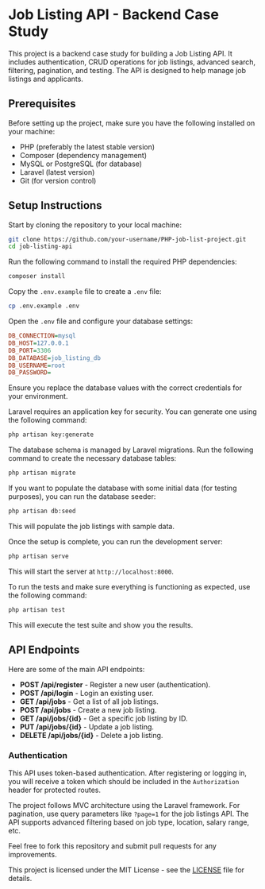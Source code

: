 # Job Listing API - Backend Case Study

This project is a backend case study for building a Job Listing API. It includes authentication, CRUD operations for job listings, advanced search, filtering, pagination, and testing. The API is designed to help manage job listings and applicants.

## Prerequisites

Before setting up the project, make sure you have the following installed on your machine:

- PHP (preferably the latest stable version)
- Composer (dependency management)
- MySQL or PostgreSQL (for database)
- Laravel (latest version)
- Git (for version control)

## Setup Instructions

Start by cloning the repository to your local machine:

```bash
git clone https://github.com/your-username/PHP-job-list-project.git
cd job-listing-api
```

Run the following command to install the required PHP dependencies:

```bash
composer install
```


Copy the `.env.example` file to create a `.env` file:

```bash
cp .env.example .env
```

Open the `.env` file and configure your database settings:

```ini
DB_CONNECTION=mysql
DB_HOST=127.0.0.1
DB_PORT=3306
DB_DATABASE=job_listing_db
DB_USERNAME=root
DB_PASSWORD=
```

Ensure you replace the database values with the correct credentials for your environment.

Laravel requires an application key for security. You can generate one using the following command:

```bash
php artisan key:generate
```

The database schema is managed by Laravel migrations. Run the following command to create the necessary database tables:

```bash
php artisan migrate
```

If you want to populate the database with some initial data (for testing purposes), you can run the database seeder:

```bash
php artisan db:seed
```

This will populate the job listings with sample data.

Once the setup is complete, you can run the development server:

```bash
php artisan serve
```

This will start the server at `http://localhost:8000`.

To run the tests and make sure everything is functioning as expected, use the following command:

```bash
php artisan test
```

This will execute the test suite and show you the results.

## API Endpoints

Here are some of the main API endpoints:

- **POST /api/register** - Register a new user (authentication).
- **POST /api/login** - Login an existing user.
- **GET /api/jobs** - Get a list of all job listings.
- **POST /api/jobs** - Create a new job listing.
- **GET /api/jobs/{id}** - Get a specific job listing by ID.
- **PUT /api/jobs/{id}** - Update a job listing.
- **DELETE /api/jobs/{id}** - Delete a job listing.

### Authentication

This API uses token-based authentication. After registering or logging in, you will receive a token which should be included in the `Authorization` header for protected routes.

The project follows MVC architecture using the Laravel framework. For pagination, use query parameters like `?page=1` for the job listings API. The API supports advanced filtering based on job type, location, salary range, etc.

Feel free to fork this repository and submit pull requests for any improvements.

This project is licensed under the MIT License - see the [LICENSE](LICENSE) file for details.
